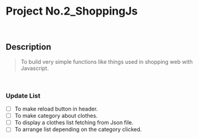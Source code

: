 # Project No.2_ShoppingJs

<br/>

## Description

> To build very simple functions like things used in shopping web with Javascript.

<br/>

### Update List

- [ ] To make reload button in header.
- [ ] To make category about clothes.
- [ ] To display a clothes list fetching from Json file.
- [ ] To arrange list depending on the category clicked.
